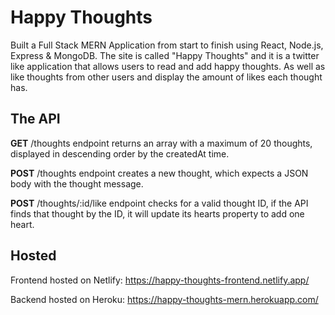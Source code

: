 # Happy Thoughts

Built a Full Stack MERN Application from start to finish using React, Node.js, Express & MongoDB. The site is called "Happy Thoughts" and it is a twitter like application that allows users to read and add happy thoughts. As well as like thoughts
from other users and display the amount of likes each thought has. 

## The API

**GET** /thoughts endpoint returns an array with a maximum of 20 thoughts, displayed in descending order by the createdAt time.

**POST** /thoughts endpoint creates a new thought, which expects a JSON body with the thought message.

**POST** /thoughts/:id/like endpoint checks for a valid thought ID, if the API finds that thought by the ID, it will update 
its hearts property to add one heart.

## Hosted

Frontend hosted on Netlify: https://happy-thoughts-frontend.netlify.app/

Backend hosted on Heroku: https://happy-thoughts-mern.herokuapp.com/

